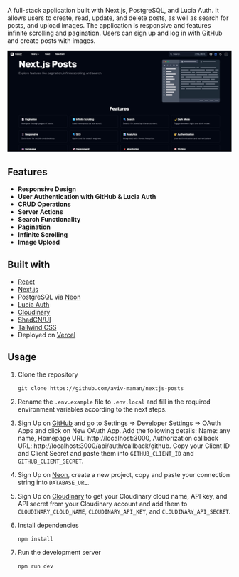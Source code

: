 A full-stack application built with Next.js, PostgreSQL, and Lucia Auth. It allows users to create, read, update, and delete posts, as well as search for posts, and upload images. The application is responsive and features infinite scrolling and pagination. Users can sign up and log in with GitHub and create posts with images.

![](https://raw.githubusercontent.com/aviv-maman/nextjs-posts/master/public/preview.jpeg)

## Features

- **Responsive Design**
- **User Authentication with GitHub & Lucia Auth**
- **CRUD Operations**
- **Server Actions**
- **Search Functionality**
- **Pagination**
- **Infinite Scrolling**
- **Image Upload**

## Built with

- [React](https://react.dev)
- [Next.js](https://nextjs.org)
- PostgreSQL via [Neon](https://neon.tech)
- [Lucia Auth](https://lucia-auth.com)
- [Cloudinary](https://cloudinary.com)
- [ShadCN/UI](https://ui.shadcn.com)
- [Tailwind CSS](https://tailwindcss.com)
- Deployed on [Vercel](https://vercel.com)

## Usage

1. Clone the repository

   ```
   git clone https://github.com/aviv-maman/nextjs-posts
   ```

2. Rename the `.env.example` file to `.env.local` and fill in the required environment variables according to the next steps.
3. Sign Up on [GitHub](https://github.com) and go to Settings => Developer Settings => OAuth Apps and click on New OAuth App. Add the following details: Name: any name, Homepage URL: http://localhost:3000, Authorization callback URL: http://localhost:3000/api/auth/callback/github. Copy your Client ID and Client Secret and paste them into `GITHUB_CLIENT_ID` and `GITHUB_CLIENT_SECRET`.
4. Sign Up on [Neon](https://neon.tech), create a new project, copy and paste your connection string into `DATABASE_URL`.
5. Sign Up on [Cloudinary](https://cloudinary.com) to get your Cloudinary cloud name, API key, and API secret from your Cloudinary account and add them to `CLOUDINARY_CLOUD_NAME`, `CLOUDINARY_API_KEY`, and `CLOUDINARY_API_SECRET`.

6. Install dependencies

   ```
   npm install
   ```

7. Run the development server

   ```
   npm run dev
   ```

